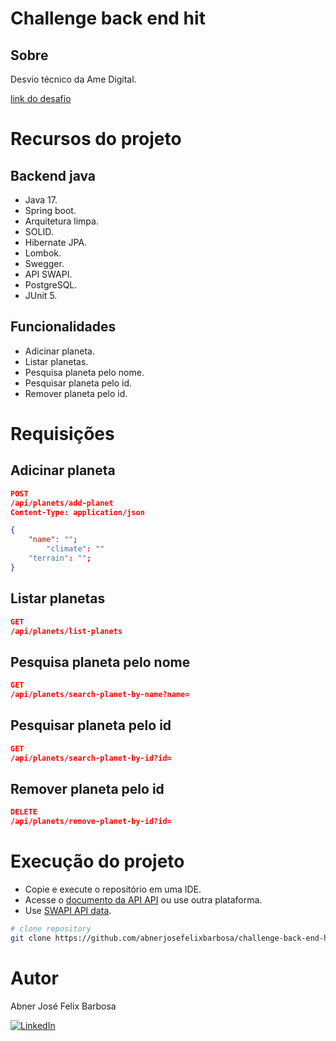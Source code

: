 # Challenge back end hit

## Sobre

Desvio técnico da Ame Digital.

[link do desafio](https://github.com/AmeDigital/challenge-back-end-hit)

# Recursos do projeto

## Backend java

- Java 17.
- Spring boot.
- Arquitetura limpa.
- SOLID.
- Hibernate JPA.
- Lombok.
- Swegger.
- API SWAPI.
- PostgreSQL.
- JUnit 5.

## Funcionalidades

- Adicinar planeta.
- Listar planetas.
- Pesquisa planeta pelo nome.
- Pesquisar planeta pelo id.
- Remover planeta pelo id.

# Requisições 

## Adicinar planeta

```JSON
POST
/api/planets/add-planet
Content-Type: application/json

{
	"name": "";
        "climate": ""
	"terrain": "";
}
```

## Listar planetas

```JSON
GET
/api/planets/list-planets
```

##  Pesquisa planeta pelo nome

```JSON
GET
/api/planets/search-planet-by-name?name=
```

## Pesquisar planeta pelo id

```JSON
GET
/api/planets/search-planet-by-id?id=
```

## Remover planeta pelo id

```JSON
DELETE
/api/planets/remove-planet-by-id?id=
```

# Execução do projeto

- Copie e execute o repositório em uma IDE.
- Acesse o [documento da API API](http://localhost:8080/swagger-ui/index.html) ou use outra plataforma.
- Use [SWAPI API data](https://swapi.dev/).

```bash
# clone repository
git clone https://github.com/abnerjosefelixbarbosa/challenge-back-end-hit.git
```

# Autor

Abner José Felix Barbosa

[![LinkedIn](https://img.shields.io/badge/LinkedIn-0077B5?style=for-the-badge&logo=linkedin&logoColor=white)](https://www.linkedin.com/in/abner-jose-feliz-barbosa/)
